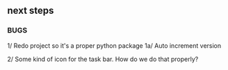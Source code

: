 
## next steps

### BUGS

1/ Redo project so it's a proper python package
1a/ Auto increment version

2/ Some kind of icon for the task bar. How do we do that properly?

